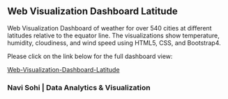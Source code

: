 ## Web Visualization Dashboard Latitude

Web Visualization Dashboard of weather for over 540 cities at different latitudes relative to the equator line. The visualizations show temperature, humidity, cloudiness, and wind speed using HTML5, CSS, and Bootstrap4.

Please click on the link below for the full dashboard view:

[Web-Visualization-Dashboard-Latitude](https://plainjane20.github.io/Web-Visualization-Dashboard-Latitude/)

### Navi Sohi | Data Analytics & Visualization
